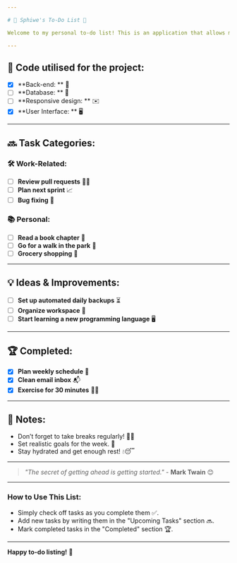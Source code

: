 ```yaml
---

# 🌟 Sphiwe's To-Do List 🌟

Welcome to my personal to-do list! This is an application that allows me to create, view, delete and mark tasks as complete! 🚀

---
```


## 📅 **Code utilised for the project:**

- [x] **Back-end: ** 📄
- [ ] **Database: ** 💼
- [ ] **Responsive design: ** ✉️
- [x] **User Interface: ** 🖥️

---

## 🔜 **Task Categories:**

### 🛠️ **Work-Related:**
- [ ] **Review pull requests** 🧑‍💻
- [ ] **Plan next sprint** 📈
- [ ] **Bug fixing** 🐞

### 📚 **Personal:**
- [ ] **Read a book chapter** 📖
- [ ] **Go for a walk in the park** 🌳
- [ ] **Grocery shopping** 🛒

---

## 💡 **Ideas & Improvements:**
- [ ] **Set up automated daily backups** ⏳
- [ ] **Organize workspace** 🧹
- [ ] **Start learning a new programming language** 🖥️

---

## 🏆 **Completed:**
- [x] **Plan weekly schedule** 📅
- [x] **Clean email inbox** 📬
- [x] **Exercise for 30 minutes** 🏋️‍♂️

---

## 📌 **Notes:**
- Don’t forget to take breaks regularly! 🧘‍♀️
- Set realistic goals for the week. 🎯
- Stay hydrated and get enough rest! 💧😴

---

> *"The secret of getting ahead is getting started."* - **Mark Twain** 😊

---

### How to Use This List:
- Simply check off tasks as you complete them ✅.
- Add new tasks by writing them in the "Upcoming Tasks" section 🔜.
- Mark completed tasks in the "Completed" section 🏆.

---

**Happy to-do listing!** 🌟
